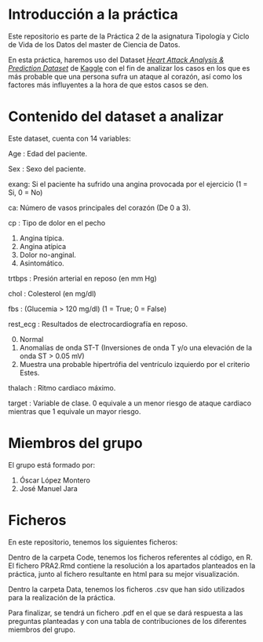 # Introducción a la práctica

Este repositorio es parte de la Práctica 2 de la asignatura Tipología y Ciclo de Vida de los Datos del master de Ciencia de Datos.

En esta práctica, haremos uso del Dataset *[Heart Attack Analysis & Prediction Dataset](https://www.kaggle.com/rashikrahmanpritom/heart-attack-analysis-prediction-dataset)* de [Kaggle](Kaggle.com) con el fin de analizar los casos en los que es más probable que una persona sufra un ataque al corazón, así como los factores más influyentes a la hora de que estos casos se den.

# Contenido del dataset a analizar

Este dataset, cuenta con 14 variables:

Age : Edad del paciente.

Sex : Sexo del paciente.

exang: Si el paciente ha sufrido una angina provocada por el ejercicio (1 = Si, 0 = No)

ca: Número de vasos principales del corazón (De 0 a 3).

cp : Tipo de dolor en el pecho 

 1. Angina típica.
 2. Angina atípica
 3. Dolor no-anginal.
 4. Asintomático.
 
trtbps : Presión arterial en reposo (en mm Hg)

chol : Colesterol (en mg/dl) 

fbs : (Glucemia > 120 mg/dl) (1 = True; 0 = False)

rest_ecg : Resultados de electrocardiografía en reposo.

  0. Normal
  1. Anomalías de onda ST-T (Inversiones de onda T y/o una elevación de la onda ST > 0.05 mV)
  2. Muestra una probable hipertrófia del ventrículo izquierdo por el criterio Estes.

thalach : Ritmo cardiaco máximo.

target : Variable de clase. 0 equivale a un menor riesgo de ataque cardiaco mientras que 1 equivale un mayor riesgo.

# Miembros del grupo

El grupo está formado por:

 1. Óscar López Montero
 2. José Manuel Jara

# Ficheros

En este repositorio, tenemos los siguientes ficheros:

Dentro de la carpeta Code, tenemos los ficheros referentes al código, en R. El fichero PRA2.Rmd contiene la resolución a los apartados planteados en la práctica, junto al fichero resultante en html para su mejor visualización.

Dentro la carpeta Data, tenemos los ficheros .csv que han sido utilizados para la realización de la práctica.

Para finalizar, se tendrá un fichero .pdf en el que se dará respuesta a las preguntas planteadas y con una tabla de contribuciones de los diferentes miembros del grupo.
